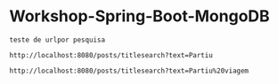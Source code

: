# Workshop-Spring-Boot-MongoDB


````
teste de urlpor pesquisa

http://localhost:8080/posts/titlesearch?text=Partiu

http://localhost:8080/posts/titlesearch?text=Partiu%20viagem

````
